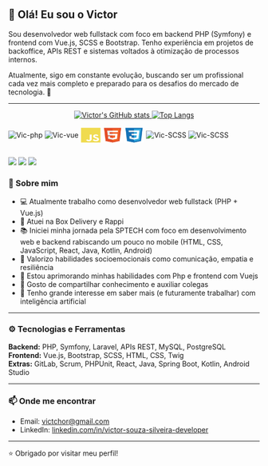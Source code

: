 ## 👋 Olá! Eu sou o Victor

Sou desenvolvedor web fullstack com foco em backend PHP (Symfony) e frontend com Vue.js, SCSS e Bootstrap. Tenho experiência em projetos de backoffice, APIs REST e sistemas voltados à otimização de processos internos.

Atualmente, sigo em constante evolução, buscando ser um profissional cada vez mais completo e preparado para os desafios do mercado de tecnologia. 🚀

---

<div align="center">
  <a href="https://github.com/victchor">
    <img height="180" src="https://github-readme-stats.vercel.app/api?username=victchor&theme=calm_pink&show_icons=true" alt="Victor's GitHub stats" />
    <img height="180" src="https://github-readme-stats.vercel.app/api/top-langs/?username=victchor&layout=compact&theme=calm_pink" alt="Top Langs" />
  </a>
</div>

<div style="display: inline_block"><br>
  <img align="center" alt="Vic-php" height="30" width="40" src="https://cdn.jsdelivr.net/gh/devicons/devicon@latest/icons/php/php-original.svg">
  <img align="center" alt="Vic-vue" height="30" width="40" src="https://cdn.jsdelivr.net/gh/devicons/devicon@latest/icons/vuejs/vuejs-original.svg">
  <img align="center" alt="Vic-Js" height="30" width="40" src="https://raw.githubusercontent.com/devicons/devicon/master/icons/javascript/javascript-plain.svg">
  <img align="center" alt="Vic-HTML" height="30" width="40" src="https://raw.githubusercontent.com/devicons/devicon/master/icons/html5/html5-original.svg">
  <img align="center" alt="Vic-CSS" height="30" width="40" src="https://raw.githubusercontent.com/devicons/devicon/master/icons/css3/css3-original.svg">
  <img align="center" alt="Vic-SCSS" height="30" width="40" src="https://cdn.jsdelivr.net/gh/devicons/devicon@latest/icons/sass/sass-original.svg">
  <img align="center" alt="Vic-SCSS" height="30" width="40" color="white" src="https://cdn.jsdelivr.net/gh/devicons/devicon@latest/icons/symfony/symfony-original.svg">
</div>
  
  ##
 
<div> 
  <a href="https://instagram.com/v_souzinha" target="_blank"><img src="https://img.shields.io/badge/-Instagram-%23E4405F?style=for-the-badge&logo=instagram&logoColor=white" target="_blank"></a>
  <a href="mailto:victchor@gmail.com"><img src="https://img.shields.io/badge/-Gmail-%23333?style=for-the-badge&logo=gmail&logoColor=white" target="_blank"></a>
  <a href="https://www.linkedin.com/in/victor-souza-silveira-developer" target="_blank"><img src="https://img.shields.io/badge/-LinkedIn-%230077B5?style=for-the-badge&logo=linkedin&logoColor=white" target="_blank"></a>
</div>



### 🧠 Sobre mim

- 💻 Atualmente trabalho como desenvolvedor web fullstack (PHP + Vue.js)
- 🏢 Atuei na Box Delivery e Rappi
- 📚 Iniciei minha jornada pela SPTECH com foco em desenvolvimento web e backend rabiscando um pouco no mobile (HTML, CSS, JavaScript, React, Java, Kotlin, Android)
- 🧩 Valorizo habilidades socioemocionais como comunicação, empatia e resiliência
- 🌱 Estou aprimorando minhas habilidades com Php e frontend com Vuejs
- 🤝 Gosto de compartilhar conhecimento e auxiliar colegas
- 🤯 Tenho grande interesse em saber mais (e futuramente trabalhar) com inteligência artificial

---

### ⚙️ Tecnologias e Ferramentas

**Backend:** PHP, Symfony, Laravel, APIs REST, MySQL, PostgreSQL  
**Frontend:** Vue.js, Bootstrap, SCSS, HTML, CSS, Twig  
**Extras:** GitLab, Scrum, PHPUnit, React, Java, Spring Boot, Kotlin, Android Studio  

---

### 📫 Onde me encontrar

- Email: [victchor@gmail.com](mailto:victchor@gmail.com)
- LinkedIn: [linkedin.com/in/victor-souza-silveira-developer](https://www.linkedin.com/in/victor-souza-silveira-developer)

---

⭐ Obrigado por visitar meu perfil!
